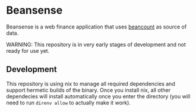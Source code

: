 # Beansense

Beansense is a web finance application that uses
[beancount](https://beancount.github.io) as source of data.

WARNING: This repository is in very early stages of development and not ready for use yet.

## Development

This repository is using nix to manage all required dependencies and support
hermetic builds of the binary. Once you install nix, all other dependecies will
install automatically once you enter the directory (you will need to run
`direnv allow` to actually make it work).
